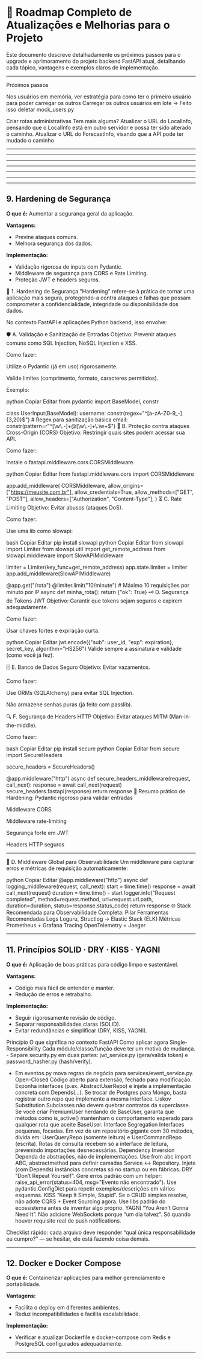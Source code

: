 # 📌 Roadmap Completo de Atualizações e Melhorias para o Projeto

Este documento descreve detalhadamente os próximos passos para o upgrade e aprimoramento do projeto backend FastAPI atual, detalhando cada tópico, vantagens e exemplos claros de implementação.

---

Próximos passos

Nos usuários em memória, ver estratégia para como ter o primeiro usuário para poder carregar os outros
Carregar os outros usuários em lote -> Feito isso deletar mock_users.py

Criar rotas administrativas
    Tem mais alguma?
    Atualizar o URL do LocalInfo, pensando que o LocalInfo está em outro servidor e possa ter sido alterado o caminho.
    Atualizar o URL do ForecastInfo, visando que a API pode ter mudado o caminho

---

---

---

---

---

---

---

## 9. Hardening de Segurança

**O que é:** Aumentar a segurança geral da aplicação.

**Vantagens:**

* Previne ataques comuns.
* Melhora segurança dos dados.

**Implementação:**

* Validação rigorosa de inputs com Pydantic.
* Middleware de segurança para CORS e Rate Limiting.
* Proteção JWT e headers seguros.

🔐 1. Hardening de Segurança
"Hardening" refere-se à prática de tornar uma aplicação mais segura, protegendo-a contra ataques e falhas que possam comprometer a confidencialidade, integridade ou disponibilidade dos dados.

No contexto FastAPI e aplicações Python backend, isso envolve:

🛡️ A. Validação e Sanitização de Entradas
Objetivo: Prevenir ataques comuns como SQL Injection, NoSQL Injection e XSS.

Como fazer:

Utilize o Pydantic (já em uso) rigorosamente.

Valide limites (comprimento, formato, caracteres permitidos).

Exemplo:

python
Copiar
Editar
from pydantic import BaseModel, constr

class UserInput(BaseModel):
    username: constr(regex="^[a-zA-Z0-9_-]{3,20}$")  # Regex para sanitização básica
    email: constr(pattern=r"^[\w\.-]+@[\w\.-]+\.\w+$")
🚫 B. Proteção contra ataques Cross-Origin (CORS)
Objetivo: Restringir quais sites podem acessar sua API.

Como fazer:

Instale o fastapi.middleware.cors.CORSMiddleware.

python
Copiar
Editar
from fastapi.middleware.cors import CORSMiddleware

app.add_middleware(
    CORSMiddleware,
    allow_origins=["https://meusite.com.br"],
    allow_credentials=True,
    allow_methods=["GET", "POST"],
    allow_headers=["Authorization", "Content-Type"],
)
⏳ C. Rate Limiting
Objetivo: Evitar abusos (ataques DoS).

Como fazer:

Use uma lib como slowapi:

bash
Copiar
Editar
pip install slowapi
python
Copiar
Editar
from slowapi import Limiter
from slowapi.util import get_remote_address
from slowapi.middleware import SlowAPIMiddleware

limiter = Limiter(key_func=get_remote_address)
app.state.limiter = limiter
app.add_middleware(SlowAPIMiddleware)

@app.get("/rota")
@limiter.limit("10/minute")  # Máximo 10 requisições por minuto por IP
async def minha_rota():
    return {"ok": True}
🗝️ D. Segurança de Tokens JWT
Objetivo: Garantir que tokens sejam seguros e expirem adequadamente.

Como fazer:

Usar chaves fortes e expiração curta.

python
Copiar
Editar
jwt.encode({"sub": user_id, "exp": expiration}, secret_key, algorithm="HS256")
Valide sempre a assinatura e validade (como você já fez).

🗄️ E. Banco de Dados Seguro
Objetivo: Evitar vazamentos.

Como fazer:

Use ORMs (SQLAlchemy) para evitar SQL Injection.

Não armazene senhas puras (já feito com passlib).

🔍 F. Segurança de Headers HTTP
Objetivo: Evitar ataques MITM (Man-in-the-middle).

Como fazer:

bash
Copiar
Editar
pip install secure
python
Copiar
Editar
from secure import SecureHeaders

secure_headers = SecureHeaders()

@app.middleware("http")
async def secure_headers_middleware(request, call_next):
    response = await call_next(request)
    secure_headers.fastapi(response)
    return response
🔐 Resumo prático de Hardening:
 Pydantic rigoroso para validar entradas

 Middleware CORS

 Middleware rate-limiting

 Segurança forte em JWT

 Headers HTTP seguros

---

🚧 D. Middleware Global para Observabilidade
Um middleware para capturar erros e métricas de requisição automaticamente:

python
Copiar
Editar
@app.middleware("http")
async def logging_middleware(request, call_next):
    start = time.time()
    response = await call_next(request)
    duration = time.time() - start
    logger.info("Request completed", method=request.method, url=request.url.path, duration=duration, status=response.status_code)
    return response
🌐 Stack Recomendada para Observabilidade Completa:
Pilar	Ferramentas Recomendadas
Logs	Loguru, Structlog → Elastic Stack (ELK)
Métricas	Prometheus + Grafana
Tracing	OpenTelemetry + Jaeger

---

## 11. Princípios SOLID · DRY · KISS · YAGNI

**O que é:** Aplicação de boas práticas para código limpo e sustentável.

**Vantagens:**

* Código mais fácil de entender e manter.
* Redução de erros e retrabalho.

**Implementação:**

* Seguir rigorosamente revisão de código.
* Separar responsabilidades claras (SOLID).
* Evitar redundâncias e simplificar (DRY, KISS, YAGNI).

Princípio	O que significa no contexto FastAPI	Como aplicar agora
Single-Responsibility	Cada módulo/classe/função deve ter um motivo de mudança.	- Separe security.py em duas partes: jwt_service.py (gera/valida token) e password_hasher.py (hash/verify).
- Em eventos.py mova regras de negócio para services/event_service.py.
Open-Closed	Código aberto para extensão, fechado para modificação.	Exponha interfaces (p.ex. AbstractUserRepo) e injete a implementação concreta com Depends(...). Se trocar de Postgres para Mongo, basta registrar outro repo que implemente a mesma interface.
Liskov Substitution	Subclasses não devem quebrar contratos da superclasse.	Se você criar PremiumUser herdando de BaseUser, garanta que métodos como is_active() mantenham o comportamento esperado para qualquer rota que aceite BaseUser.
Interface Segregation	Interfaces pequenas, focadas.	Em vez de um repositório gigante com 30 métodos, divida em: UserQueryRepo (somente leitura) e UserCommandRepo (escrita). Rotas de consulta recebem só a interface de leitura, prevenindo importações desnecessárias.
Dependency Inversion	Dependa de abstrações, não de implementações.	Use from abc import ABC, abstractmethod para definir camadas Service ↔︎ Repository. Injete (com Depends) instâncias concretas só no startup ou em fábricas.
DRY	“Don’t Repeat Yourself”.	Gere erros padrão com um helper: raise_api_error(status=404, msg="Evento não encontrado").
Use pydantic.ConfigDict para repetir exemplos/descrições em vários esquemas.
KISS	“Keep It Simple, Stupid”.	Se o CRUD simples resolve, não adote CQRS + Event Sourcing agora. Use libs padrão do ecossistema antes de inventar algo próprio.
YAGNI	“You Aren’t Gonna Need It”.	Não adicione WebSockets porque “um dia talvez”. Só quando houver requisito real de push notifications.

Checklist rápido: cada arquivo deve responder “qual única responsabilidade eu cumpro?” — se hesitar, ele está fazendo coisa demais.

---

## 12. Docker e Docker Compose

**O que é:** Containerizar aplicações para melhor gerenciamento e portabilidade.

**Vantagens:**

* Facilita o deploy em diferentes ambientes.
* Reduz incompatibilidades e facilita escalabilidade.

**Implementação:**

* Verificar e atualizar Dockerfile e docker-compose com Redis e PostgreSQL configurados adequadamente.

---